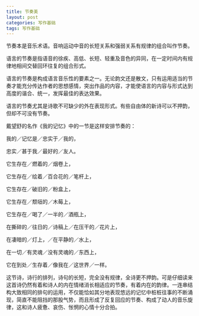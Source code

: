 ```yaml
---
title: 节奏美
layout: post
categories: 写作基础
tags: 写作基础
---
```


节奏本是音乐术语。音响运动中音的长短关系和强弱关系有规律的组合叫作节奏。

语言的节奏是指语音的徐疾、高低、长短、轻重及音色的异同，在一定时间内有规律地相间交替回环往复的组合形式。

语言的节奏是构成语言音乐性的要素之一。无论韵文还是散文，只有运用适当的节奏才能充分传达作者的思想感情，突出作品的内容，才能使语言的内容与形式达到高度的谐合、统一，发挥最佳的表达效果。

语言的节奏尤其是诗歌不可缺少的外在表现形式。有些自由体的新诗可以不押韵，但却不可没有节奏。

戴望舒的名作《我的记忆》中的一节是这样安排节奏的：

我的／记忆是／忠实于／我的，

忠实／甚于我／最好的／友人。

它生存在／燃着的／烟卷上，

它生存在／绘着／百合花的／笔杆上，

它生存在／破旧的／粉盒上，

它生存在／颓垣的／木莓上，

它生存在／喝了／一半的／酒瓶上，

在撕碎的／往日的／诗稿上／在压干的／花片上，

在凄暗的／灯上，／在平静的／水上，

在一切／有灵魂／没有灵魂的／东西上，

它在到处／生存着／像我在／这世界／一样。

这节诗，诗行的排列，诗句的长短，完全没有规律，全诗更不押韵。可是仔细读来这首诗仍然有着和诗人的内在情绪消长相适应的节奏，有着内在的韵律。一连串结构大致相同的排句的运用，不仅能恰如其分地表现悠远的记忆中桩桩往事的不断涌现，简直不能阻挡的那股气势，而且形成了反复回应的节奏、构成了动人的音乐旋律，这和诗人疲惫、哀伤、怅惘的心情十分合拍。 